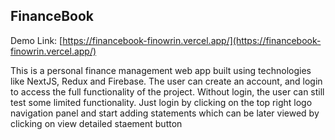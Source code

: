 ## FinanceBook

Demo Link: [https://financebook-finowrin.vercel.app/](https://financebook-finowrin.vercel.app/)

This is a personal finance management web app built using technologies like NextJS, Redux and Firebase.
The user can create an account, and login to access the full functionality of the project. Without login, the user can still test some limited functionality.
Just login by clicking on the top right logo navigation panel and start adding statements which can be later viewed by clicking on view detailed staement button
